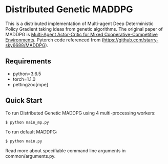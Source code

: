 # Distributed Genetic MADDPG

This is a distributed implementation of Multi-agent Deep Deterministic Policy Gradient taking ideas from genetic algorithms. The original paper of MADDPG is [Multi-Agent Actor-Critic for Mixed Cooperative-Competitive Environments](https://arxiv.org/abs/1706.02275). Pytorch code referenced from (https://github.com/starry-sky6688/MADDPG).

## Requirements

- python=3.6.5
- torch=1.1.0
- pettingzoo[mpe]

## Quick Start 

To run Distributed Genetic MADDPG using 4 multi-processing workers:
```shell
$ python main_mp.py
```

To run default MADDPG:
```shell
$ python main.py
```

Read more about specifiable command line arguments in common/arguments.py.